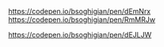 












https://codepen.io/bsoghigian/pen/dEmNrx
https://codepen.io/bsoghigian/pen/RmMRJw

https://codepen.io/bsoghigian/pen/dEJLJW
